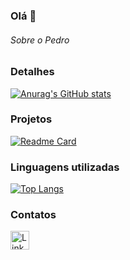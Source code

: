 ### Olá 👋


###### Sobre o Pedro

### Detalhes

[![Anurag's GitHub stats](https://github-readme-stats.vercel.app/api?username=Ewerton-luiz-e-silva&show_icons=true&theme=dark)](https://github.com/anuraghazra/github-readme-stats)

### Projetos

[![Readme Card](https://github-readme-stats.vercel.app/api/pin/?username=Ewerton-luiz-e-silva&repo=meu-portf-lio&theme=dark)](https://github.com/anuraghazra/github-readme-stats)

### Linguagens utilizadas

[![Top Langs](https://github-readme-stats.vercel.app/api/top-langs/?username=Ewerton-luiz-e-silva&layout=compact)](https://github.com/anuraghazra/github-readme-stats)


### Contatos

[<img src='https://img.shields.io/badge/LinkedIn-0077B5?style=for-the-badge&logo=linkedin&logoColor=white' alt='Linkedin' height='30'>](https://www.linkedin.com/in/ewerton-luiz-e-silva-63b0a42b3/)
